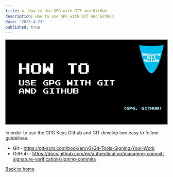 ```yaml
---
title: 4. How to Use GPG with GIT and GitHub
description: How to use GPG with GIT and GitHub
date: '2023-4-23'
published: true
---
```


![HEADER IMAGE](docs/media/HEADER/GitHub-Repo-SecureGitGuide-ART-004.jpg)

In order to use the GPG Keys Github and GIT develop two easy to follow guidelines.

- Git - <https://git-scm.com/book/en/v2/Git-Tools-Signing-Your-Work>
- GitHub - <https://docs.github.com/en/authentication/managing-commit-signature-verification/signing-commits>

[Back to home](/)
